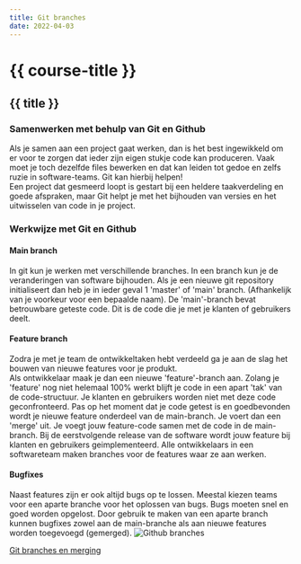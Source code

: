 ```yaml
---
title: Git branches
date: 2022-04-03
---
```


# {{ course-title }}

## {{ title }}
### Samenwerken met behulp van Git en Github
Als je samen aan een project gaat werken, dan is het best ingewikkeld om er voor te zorgen dat ieder zijn eigen stukje code kan produceren. Vaak moet je toch dezelfde files bewerken en dat kan leiden tot gedoe en zelfs ruzie in software-teams.
Git kan hierbij helpen!   
Een project dat gesmeerd loopt is gestart bij een heldere taakverdeling en goede afspraken, maar Git helpt je met het bijhouden van versies en het uitwisselen van code in je project.

### Werkwijze met Git en Github

#### Main branch
In git kun je werken met verschillende branches. In een branch kun je de veranderingen van software bijhouden. Als je een nieuwe git repository initialiseert dan heb je in ieder geval 1 'master' of 'main' branch. (Afhankelijk van je voorkeur voor een bepaalde naam).
De 'main'-branch bevat betrouwbare geteste code. Dit is de code die je met je klanten of gebruikers deelt. 

#### Feature branch
Zodra je met je team de ontwikkeltaken hebt verdeeld ga je aan de slag het bouwen van nieuwe features voor je produkt.  
Als ontwikkelaar maak je dan een nieuwe 'feature'-branch aan. Zolang je 'feature' nog niet helemaal 100% werkt blijft je code in een apart 'tak' van de code-structuur. Je klanten en gebruikers worden niet met deze code geconfronteerd.
Pas op het moment dat je code getest is en goedbevonden wordt je nieuwe feature onderdeel van de main-branch. Je voert dan een 'merge' uit. Je voegt jouw feature-code samen met de code in de main-branch.
Bij de eerstvolgende release van de software wordt jouw feature bij klanten en gebruikers geimplementeerd.
Alle ontwikkelaars in een softwareteam maken branches voor de features waar ze aan werken. 

#### Bugfixes
Naast features zijn er ook altijd bugs op te lossen. Meestal kiezen teams voor een aparte branche voor het oplossen van bugs. Bugs moeten snel en goed worden opgelost. Door gebruik te maken van een aparte branch kunnen bugfixes zowel aan de main-branche als aan nieuwe features worden toegevoegd (gemerged).
![Github branches](https://static.edutorial.nl/git/git-versions3.svg)

[Git branches en merging](https://www.varonis.com/blog/git-branching/)
